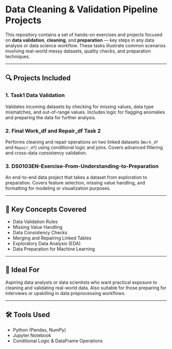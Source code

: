 # Data Cleaning & Validation Pipeline Projects

This repository contains a set of hands-on exercises and projects focused on **data validation**, **cleaning**, and **preparation** — key steps in any data analysis or data science workflow. These tasks illustrate common scenarios involving real-world messy datasets, quality checks, and preparation techniques.

---

## 🔍 Projects Included

### 1. Task1 Data Validation
Validates incoming datasets by checking for missing values, data type mismatches, and out-of-range values. Includes logic for flagging anomalies and preparing the data for further analysis.

### 2. Final Work_df and Repair_df Task 2
Performs cleaning and repair operations on two linked datasets (`Work_df` and `Repair_df`) using conditional logic and joins. Covers advanced filtering and cross-data consistency validation.

### 3. DS0103EN-Exercise-From-Understanding-to-Preparation
An end-to-end data project that takes a dataset from exploration to preparation. Covers feature selection, missing value handling, and formatting for modeling or visualization purposes.

---

## 🧰 Key Concepts Covered

- Data Validation Rules
- Missing Value Handling
- Data Consistency Checks
- Merging and Repairing Linked Tables
- Exploratory Data Analysis (EDA)
- Data Preparation for Machine Learning

---

## 🧠 Ideal For

Aspiring data analysts or data scientists who want practical exposure to cleaning and validating real-world data. Also suitable for those preparing for interviews or upskilling in data preprocessing workflows.

---

## 🛠️ Tools Used

- Python (Pandas, NumPy)
- Jupyter Notebook
- Conditional Logic & DataFrame Operations

